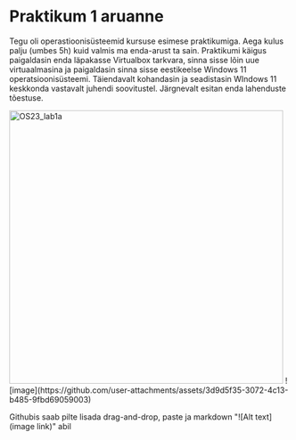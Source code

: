 # Praktikum 1 aruanne  

Tegu oli operastioonisüsteemid kursuse esimese praktikumiga. Aega kulus palju (umbes 5h) kuid valmis ma enda-arust ta sain. Praktikumi käigus paigaldasin enda läpakasse Virtualbox tarkvara, sinna sisse lõin uue virtuaalmasina ja paigaldasin sinna sisse eestikeelse Windows 11 operatsioonisüsteemi. Täiendavalt kohandasin ja seadistasin WIndows 11 keskkonda vastavalt juhendi soovitustel. Järgnevalt esitan enda lahenduste tõestuse.

<img width="491" alt="OS23_lab1a" src="https://github.com/alop372/opsys2023/assets/45405766/1d6911a5-90cd-467f-95b2-dd0ffb641da6">
![image](https://github.com/user-attachments/assets/3d9d5f35-3072-4c13-b485-9fbd69059003)


Githubis saab pilte lisada drag-and-drop, paste ja markdown "![Alt text](image link)" abil 
